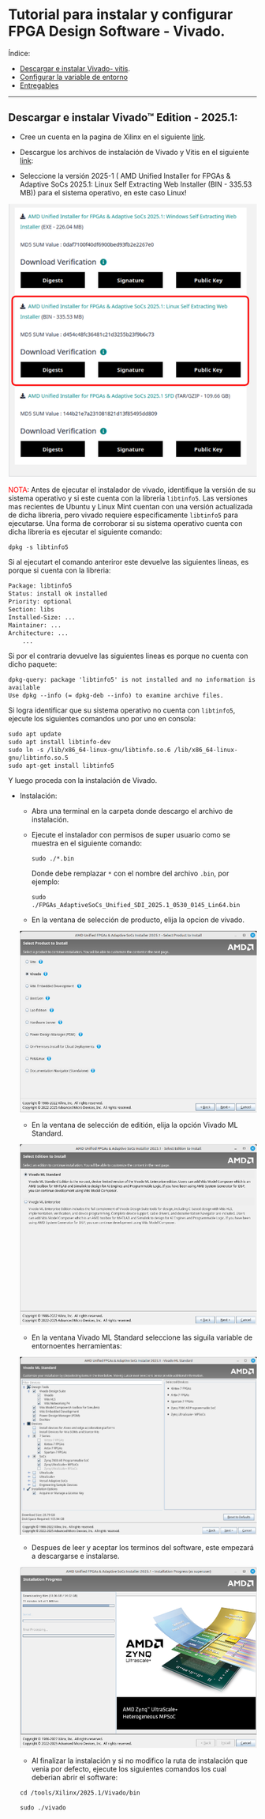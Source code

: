 # Tutorial para instalar y configurar FPGA Design Software - Vivado.

Índice:

* [Descargar e instalar Vivado- vitis](#descargar-e-instalar-intel-quartus-prime).
* [Configurar la variable de entorno](#configuración-de-la-variable-de-entorno)
* [Entregables](#entregables)


*  *  *  *  *

## Descargar e instalar Vivado™ Edition - 2025.1:

* Cree un cuenta en la pagina de Xilinx en el siguiente [link](https://www.amd.com/en/registration/create-account.html).

* Descargue los archivos de instalación de Vivado y Vitis en el  siguiente [link](https://www.xilinx.com/support/download/index.html/content/xilinx/en/downloadNav/vivado-design-tools/2025-1.html):

* Seleccione la versión 2025-1 ( AMD Unified Installer for FPGAs & Adaptive SoCs 2025.1: Linux Self Extracting Web Installer (BIN - 335.53 MB)) para el sistema operativo, en este caso Linux! 

![descarga](/labs/lab00/pics/descarga.png)

<font color="red">NOTA</font>: Antes de ejecutar el instalador de vivado, identifique la versión de su sistema operativo y si este cuenta con la libreria ```libtinfo5```. Las versiones mas recientes de Ubuntu y Linux Mint cuentan con una versión actualizada de dicha libreria, pero vivado requiere especificamente ```libtinfo5``` para ejecutarse. Una forma de corroborar si su sistema operativo cuenta con dicha libreria es ejecutar el siguiente comando:

```
dpkg -s libtinfo5
```

Si al ejecutart el comando anteriror este devuelve las siguientes lineas, es porque si cuenta con la libreria:

```
Package: libtinfo5
Status: install ok installed
Priority: optional
Section: libs
Installed-Size: ...
Maintainer: ...
Architecture: ...
    ...
```

Si por el contraria devuelve las siguientes lineas es porque no cuenta con dicho paquete:

```
dpkg-query: package 'libtinfo5' is not installed and no information is available
Use dpkg --info (= dpkg-deb --info) to examine archive files.
```

Si logra identificar que su sistema operativo no cuenta con ```libtinfo5```, ejecute los siguientes comandos uno por uno en consola:


```
sudo apt update
sudo apt install libtinfo-dev
sudo ln -s /lib/x86_64-linux-gnu/libtinfo.so.6 /lib/x86_64-linux-gnu/libtinfo.so.5
sudo apt-get install libtinfo5
```

Y luego proceda con la instalación de Vivado.

* Instalación:

    * Abra una terminal en la carpeta donde descargo el archivo de instalación.

    * Ejecute el instalador con permisos de super usuario como se muestra en el siguiente comando:

        ``` 
        sudo ./*.bin
        ```
        Donde debe remplazar ```*```  con el nombre del archivo ```.bin```, por ejemplo:

        ``` 
        sudo ./FPGAs_AdaptiveSoCs_Unified_SDI_2025.1_0530_0145_Lin64.bin
        ```
    * En la ventana de selección de producto, elija la opcion de vivado.

    ![Selecciondeproducto](/labs/lab00/pics/Select_product.png)


    * En la ventana de selección de editión, elija la opción Vivado ML Standard.


    ![Selecciondeedicion](/labs/lab00/pics/Select_edition.png)

    * En la ventana Vivado ML Standard seleccione las siguila variable de entornoentes herramientas:

    ![Selecciondeherramientas](/labs/lab00/pics/Vivado_tools.png)

    * Despues de leer y aceptar los terminos del software, este empezará a descargarse e instalarse.

    ![instalacion](/labs/lab00/pics/Instalacion.png)

    * Al finalizar la instalación y si no modifico la ruta de instalación que venia por defecto, ejecute los siguientes comandos los cual deberian abrir el software:

    ```
    cd /tools/Xilinx/2025.1/Vivado/bin
    ```

    ``` 
    sudo ./vivado
    ```